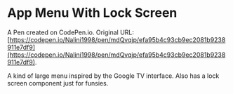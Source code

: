 # App Menu With Lock Screen

A Pen created on CodePen.io. Original URL: [https://codepen.io/Nalini1998/pen/mdQvqjp/efa95b4c93cb9ec2081b9238911e7df9](https://codepen.io/Nalini1998/pen/mdQvqjp/efa95b4c93cb9ec2081b9238911e7df9).

A kind of large menu inspired by the Google TV interface. Also has a lock screen component just for funsies.